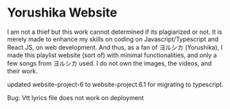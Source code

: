 # Yorushika Website

I am not a thief but this work cannot determined if its plagiarized or not. It is merely made to enhance my skills on coding on Javascript/Typescript and React JS, on web development. And thus, as a fan of ヨルシカ (Yorushika), I made this playlist website (sort of) with minimal functionalities, and only a few songs from ヨルシカ used. I do not own the images, the videos, and their work.

updated website-project-6 to website-project.6.1 for migrating to typescript.

Bug: Vtt lyrics file does not work on deployment
